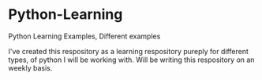 # Python-Learning
Python Learning Examples, Different examples


I've created this respository as a learning respository pureply for different types, of python I will be working with. Will be writing this respository on an weekly basis. 
